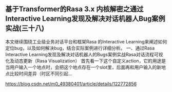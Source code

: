 ## 基于Transformer的Rasa 3.x 内核解密之通过Interactive Learning发现及解决对话机器人Bug案例实战(三十八)
本文继续围绕工业级业务对话平台和框架Rasa 的Interactive Learning来阐述如何定位bug，以及如何解决bug，结合实际案例进行详细分析。
一、通过Rasa Interactive Learning发现及解决对话机器人的Bugs案例实战Rasa对话流程可视化及动态更新（Rasa Visualization） 
首先看一下这个自定义action，它的用途是当用户输入一个地点时，会把这个地点存在一个slot里，后面再和用户输入的新地点比较时间差异（时区不同引起...

https://blog.csdn.net/m0_49380401/article/details/122772856
